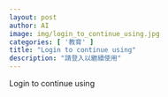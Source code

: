 ```yaml
---
layout: post
author: AI
image: img/login_to_continue_using.jpg
categories: [ '教育' ]
title: "Login to continue using"
description: "請登入以繼續使用"
---
```

Login to continue using